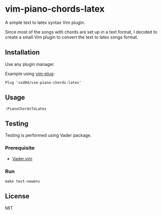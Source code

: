 
# vim-piano-chords-latex

A simple text to latex syntax Vim plugin.

Since most of the songs with chords are set up in a text format, I decided to
create a small Vim plugin to convert the text to latex songs format.

## Installation

Use any plugin manager.

Example using [vim-plug](https://github.com/junegunn/vim-plug):

```vim
Plug 'ssd04/vim-piano-chords-latex'
```

## Usage

```vim
:PianoChordsToLatex
```

## Testing

Testing is performed using Vader package.

### Prerequisite

* [Vader.vim](https://github.com/junegunn/vader.vim)

### Run

```
make test-newenv
```

## License

MIT
